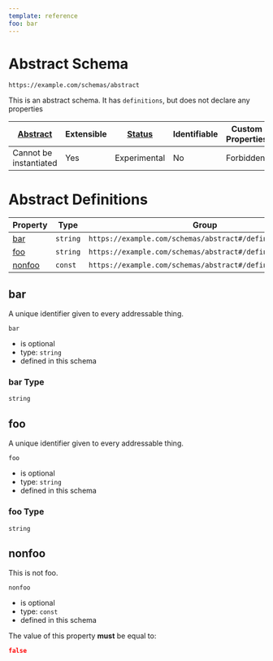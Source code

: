 ```yaml
---
template: reference
foo: bar
---
```


# Abstract Schema

```
https://example.com/schemas/abstract
```

This is an abstract schema. It has `definitions`, but does not declare any properties

| [Abstract](../abstract.md) | Extensible | [Status](../status.md) | Identifiable | Custom Properties | Additional Properties | Defined In                                   |
| -------------------------- | ---------- | ---------------------- | ------------ | ----------------- | --------------------- | -------------------------------------------- |
| Cannot be instantiated     | Yes        | Experimental           | No           | Forbidden         | Permitted             | [abstract.schema.json](abstract.schema.json) |

# Abstract Definitions

| Property          | Type     | Group                                                      |
| ----------------- | -------- | ---------------------------------------------------------- |
| [bar](#bar)       | `string` | `https://example.com/schemas/abstract#/definitions/second` |
| [foo](#foo)       | `string` | `https://example.com/schemas/abstract#/definitions/first`  |
| [nonfoo](#nonfoo) | `const`  | `https://example.com/schemas/abstract#/definitions/first`  |

## bar

A unique identifier given to every addressable thing.

`bar`

- is optional
- type: `string`
- defined in this schema

### bar Type

`string`

## foo

A unique identifier given to every addressable thing.

`foo`

- is optional
- type: `string`
- defined in this schema

### foo Type

`string`

## nonfoo

This is not foo.

`nonfoo`

- is optional
- type: `const`
- defined in this schema

The value of this property **must** be equal to:

```json
false
```
